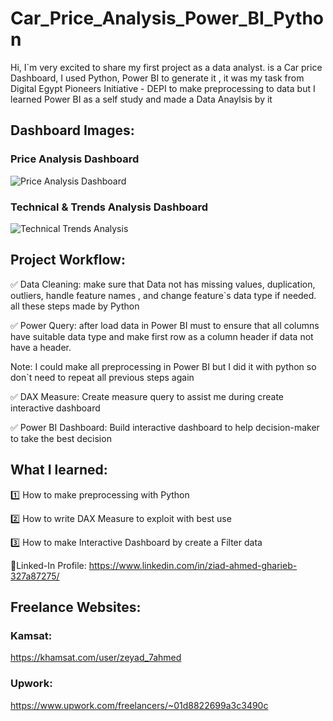 # Car_Price_Analysis_Power_BI_Python
Hi, I`m very excited to share my first project as a data analyst. is a Car price Dashboard, I used Python, Power BI to generate it , it was my task from Digital Egypt Pioneers Initiative - DEPI to make preprocessing to data but I learned Power BI as a self study and made a Data Anaylsis by it 

## Dashboard Images:

### Price Analysis Dashboard

![Price Analysis Dashboard](https://github.com/user-attachments/assets/c3433c2f-2ede-4fc6-90de-2d811eb96b18)

### Technical & Trends  Analysis Dashboard

![Technical   Trends Analysis](https://github.com/user-attachments/assets/98903399-a310-4294-8739-e77bfc1f9f76)


## Project Workflow:



✅ Data Cleaning: make sure that Data not has missing values, duplication, outliers, handle feature names , and change feature`s data type if needed. all these steps made by Python



✅ Power Query: after load data in Power BI must to ensure that all columns have suitable data type and make first row as a column header if data not have a header.



Note: I could make all preprocessing in Power BI but I did it with python so don`t need to repeat all previous steps again



✅ DAX Measure: Create measure query to assist me during create interactive dashboard



✅ Power BI Dashboard: Build interactive dashboard to help decision-maker to take the best decision


## What I learned:


1️⃣ How to make preprocessing with Python



2️⃣ How to write DAX Measure to exploit with best use



3️⃣ How to make Interactive Dashboard by create a Filter data


🔗Linked-In Profile:
https://www.linkedin.com/in/ziad-ahmed-gharieb-327a87275/

## Freelance Websites:
### Kamsat: 
https://khamsat.com/user/zeyad_7ahmed

### Upwork: 
https://www.upwork.com/freelancers/~01d8822699a3c3490c
